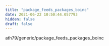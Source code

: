 ```yaml
---
title: "package_feeds_packages_boinc"
date: 2021-06-22 10:50:44.057793
hidden: false
draft: false
---
```


ath79/generic/package_feeds_packages_boinc

